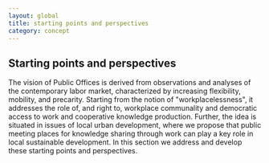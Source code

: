 ```yaml
---
layout: global
title: starting points and perspectives
category: concept
---
```


## Starting points and perspectives

The vision of Public Offices is derived from observations and analyses of the contemporary labor market, characterized by increasing flexibility, mobility, and precarity. Starting from the notion of "workplacelessness", it addresses the role of, and right to, workplace communality and democratic access to work and cooperative knowledge production. Further, the idea is situated in issues of local urban development, where we propose that public meeting places for knowledge sharing through work can play a key role in local sustainable development. In this section we address and develop these starting points and perspectives. 

